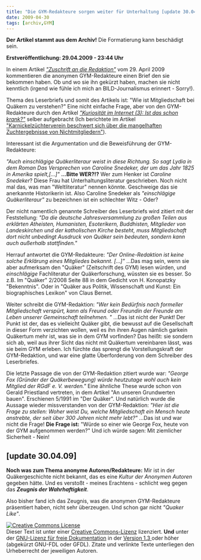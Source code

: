 ```yaml
---
title: "Die GYM-Redakteure sorgen weiter für Unterhaltung [update 30.04.09]"
date: 2009-04-30
tags: [archiv,GYM]
---
```

**Der Artikel stammt aus dem Archiv!** Die Formatierung kann beschädigt sein.

**Erstveröffentlichung: 29.04.2009 - 23:44 Uhr**

In einem Artikel <cite><a href="http://www.rgdf.de//index.php?option=com_content&task=view&id=124&Itemid=1">"Zuschrift an die Redaktion"</a></cite> vom 29. April 2009 kommentieren die anonymen GYM-Redakteure einen Brief den sie bekommen haben. Ob und wo sie ihn gekürzt haben, machen sie nicht kenntlich (irgend wie fühle ich mich an BILD-Journalismus erinnert - Sorry!).
<!--break-->
Thema des Leserbriefs und somit des Artikels ist: "Wie ist Mitgliedschaft bei Quäkern zu verstehen?" Eine nicht einfache Frage, aber von den GYM-Redakteure durch den Artikel <cite><a href="http://www.rgdf.de//index.php?option=com_content&task=view&id=121&Itemid=1">"Kuriosität im Internet (3): Ist das schon krank?"</a></cite> selber aufgebracht (Ich berichtete im Artikel <a href="http://www.the-independent-friend.de/?q=node/468">"Karnickelzüchterverein beschwert sich über die mangelhaften Zuchtergebnisse von Nichtmitgliedern"</a>). 

Interessant ist die Argumentation und die Beweisführung der GYM-Redakteure:

<cite>"Auch einschlägige Quäkerliteraur weist in diese Richtung. So sagt Lydia in dem Roman Das Versprechen von Caroline Snedeker, der um das Jahr 1825 in Amerika spielt,[...]"</cite>
**...Bitte WER?!?** Wer zum Henker ist <i>Caroline Snedeker</i>? Diese Frau hat Unterhaltungsliteratur geschrieben. Noch nicht mal das, was man "Weltliteratur" nennen könnte. Geschweige das sie anerkannte Historikerin ist. Also Caroline Snedeker als <cite>"einschlägige Quäkerliteraur"</cite> zu bezeichnen ist ein schlechter Witz - Oder?

Der nicht namentlich genannte Schreiber des Leserbriefs wird zitiert mit der Feststellung:
<cite>"Da die deutsche Jahresversammlung zu großen Teilen aus erklärten Atheisten, Humanisten, Esoterikern, Buddhisten, Mitglieder von Landeskirchen und der katholischen Kirche besteht, muss Mitgliedschaft dort nicht unbedingt Ausdruck von Quäker sein bedeuten, sondern kann auch außerhalb stattfinden."</cite>

Herrauf antwortet die GYM-Redakteure:
<cite>"Der Online-Redaktion ist keine solche Erklärung eines Mitgliedes bekannt. [...]"</cite>
...Das mag sein, wenn sie aber aufmerksam den "Quäker" (Zeitschrift des GYM) lesen würden, und <i>einschlägige</i> Fachliteratur der Quäkerforschung, wüssten sie es besser. So z.B. Im "Quäker" 2/2008 Seite 88 in dem Gedicht von H. Konopatzky "Bekenntnis". Oder in "Quäker aus Politik, Wissenschaft und Kunst: Ein biographisches Lexikon" von Claus Bernet.

Weiter schreibt die GYM-Redaktion:
<cite>"Wer kein Bedürfnis nach formeller Mitgliedschaft verspürt, kann als Freund oder Freundin der Freunde am Leben unserer Gemeinschaft teilnehmen. "</cite>
...Das ist nicht der Punkt! Der Punkt ist der, das es vielleicht Quäker gibt, die bewusst auf die Gesellschaft in dieser Form verzichten wollen, weil es ihn ihren Augen nämlich garkein Quäkertum mehr ist, was sie in dem GYM vorfinden? Das heißt: sie sondern sich ab, weil aus ihrer Sicht das nicht mit Quäkertum vereinbaren lässt, was sie beim GYM erleben. Ich fürchte das sprengt die Vorstellungskraft der GYM-Redaktion, und war eine glatte Überforderung von dem Schreiber des Leserbriefes.

Die letzte Passage die von der GYM-Redaktion zitiert wurde war:
<cite>"George Fox (Gründer der Quäkerbewegung) würde heutzutage wohl auch kein Mitglied der RGdF e. V. werden."</cite>
Eine ähnliche These wurde schon von Gerald Priestland vertreten, in dem Artikel "An unseren Grundwerten bauen". Erschienen 5/1991 im "Der Quäker". Und natürlich wurde die Aussage wieder missverstanden von der GYM-Redaktion:
<cite>"Hier ist die Frage zu stellen: Woher weist Du, welche Mitgliedschaft ein Mensch heute anstrebte, der seit über 300 Jahren nicht mehr lebt?"</cite>
...Das ist und war nicht die Frage! **Die Frage ist:** "Würde so einer wie George Fox, heute von der GYM aufgenommen werden?" Und ich würde sagen: Mit ziemlicher Sicherheit - Nein!

##  [update 30.04.09] ##

**Noch was zum Thema anonyme Autoren/Redakteure:**
Mir ist in der Quäkergeschichte nicht bekannt, das es eine <i>Kultur der Anonymen Autoren</i> gegeben hätte. Und es verstoßt - meines Erachtens - schlicht weg gegen das **<i>Zeugnis der Wahrhaftigkeit</i>**.

Also bisher fand ich das Zeugnis, was die anonymen GYM-Redakteure präsentiert haben, nicht sehr überzeugen. Und schon gar nicht <i>"Quaker Like"</i>. 

<a rel="license" href="http://creativecommons.org/licenses/by-sa/3.0/de/"><img alt="Creative Commons License" style="border-width:0" src="http://i.creativecommons.org/l/by-sa/3.0/de/88x31.png" /></a><br />Dieser <span xmlns:dc="http://purl.org/dc/elements/1.1/" href="http://purl.org/dc/dcmitype/Text" rel="dc:type">Text</span> ist unter einer <a rel="license" href="http://creativecommons.org/licenses/by-sa/3.0/de/">Creative Commons-Lizenz</a> lizenziert. **Und** unter der <a href="http://de.wikipedia.org/wiki/GFDL">GNU-Lizenz für freie Dokumentation</a> in der <a href="http://www.gnu.org/licenses/fdl-1.3.html">Version 1.3 </a> oder höher (abgekürzt GNU-FDL oder GFDL). Zitate und verlinkte Texte unterliegen den Urheberrecht der jeweiligen Autoren.
